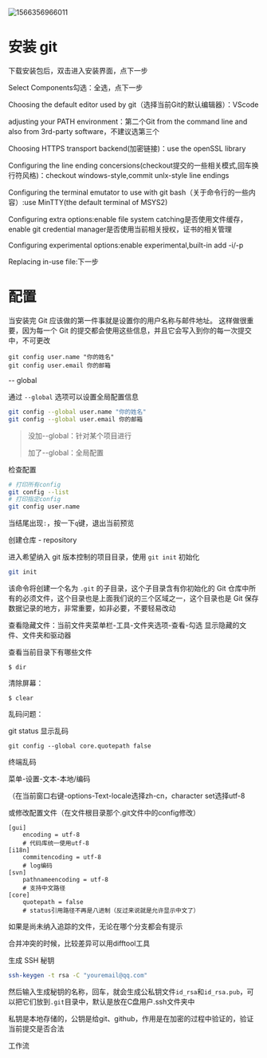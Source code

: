 ![1566356966011](C:\Users\XY\AppData\Roaming\Typora\typora-user-images\1566356966011.png)

# 安装 git

下载安装包后，双击进入安装界面，点下一步

Select Components勾选：全选，点下一步

Choosing the default editor used by git（选择当前Git的默认编辑器）：VScode 

adjusting your PATH environment：第二个Git from  the command line and also from 3rd-party software，不建议选第三个

Choosing HTTPS transport backend(加密链接)：use the openSSL library

Configuring the line ending concersions(checkout提交的一些相关模式,回车换行符风格)：checkout windows-style,commit unlx-style line endings

Configuring the terminal emutator to use with git bash（关于命令行的一些内容）:use MinTTY(the default terminal of MSYS2)

Configuring extra options:enable file system catching是否使用文件缓存，enable git credential manager是否使用当前相关授权，证书的相关管理

Configuring  experimental options:enable experimental,built-in add -i/-p

Replacing in-use file:下一步

# 配置

当安装完 Git 应该做的第一件事就是设置你的用户名称与邮件地址。 这样做很重要，因为每一个 Git 的提交都会使用这些信息，并且它会写入到你的每一次提交中，不可更改

~~~git
git config user.name "你的姓名"
git config user.email 你的邮箱
~~~

-- global

通过 `--global` 选项可以设置全局配置信息

```bash
git config --global user.name "你的姓名"
git config --global user.email 你的邮箱
```

> 没加--global：针对某个项目进行
>
> 加了--global：全局配置

检查配置

```bash
# 打印所有config
git config --list
# 打印指定config
git config user.name
```

当结尾出现`:`，按一下`q`键，退出当前预览

创建仓库 - repository

进入希望纳入 git 版本控制的项目目录，使用 `git init` 初始化

```bash
git init
```

该命令将创建一个名为 `.git` 的子目录，这个子目录含有你初始化的 Git 仓库中所有的必须文件，这个目录也是上面我们说的三个区域之一，这个目录也是 Git 保存数据记录的地方，非常重要，如非必要，不要轻易改动

查看隐藏文件：当前文件夹菜单栏-工具-文件夹选项-查看-勾选 显示隐藏的文件、文件夹和驱动器 

查看当前目录下有哪些文件

~~~
$ dir
~~~

清除屏幕：

~~~
$ clear
~~~

乱码问题：

git status 显示乱码

~~~
git config --global core.quotepath false
~~~

终端乱码

菜单-设置-文本-本地/编码

（在当前窗口右键-options-Text-locale选择zh-cn，character set选择utf-8

或修改配置文件（在文件根目录那个.git文件中的config修改）

```
[gui]  
    encoding = utf-8  
    # 代码库统一使用utf-8  
[i18n]  
    commitencoding = utf-8  
    # log编码
[svn]  
    pathnameencoding = utf-8  
    # 支持中文路径
[core]
    quotepath = false 
    # status引用路径不再是八进制（反过来说就是允许显示中文了）
```

如果是尚未纳入追踪的文件，无论在哪个分支都会有提示

合并冲突的时候，比较差异可以用difftool工具

生成 SSH 秘钥

```bash
ssh-keygen -t rsa -C "youremail@qq.com"
```

然后输入生成秘钥的名称，回车，就会生成公私钥文件`id_rsa`和`id_rsa.pub`，可以把它们放到`.git`目录中，默认是放在C盘用户.ssh文件夹中

私钥是本地存储的，公钥是给git、github，作用是在加密的过程中验证的，验证当前提交是否合法



工作流

